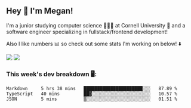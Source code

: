## Hey 👋 I'm Megan! 
I'm a junior studying computer science 👩🏻‍💻 at Cornell University 🐻 and a software engineer specializing in fullstack/frontend development!

Also I like numbers 📊 so check out some stats I'm working on below! ⬇️

<img src="https://github-readme-stats.vercel.app/api?username=meganyin13&show_icons=true&hide=stars&count_private=true" />

<img src="https://github-readme-stats.vercel.app/api/top-langs/?username=meganyin13&layout=compact&hide=Jupyter%20Notebook" />

### This week's dev breakdown 🖥:
<!--START_SECTION:waka-->
```text
Markdown     5 hrs 38 mins   ██████████████████████░░░   87.89 % 
TypeScript   40 mins         ██▓░░░░░░░░░░░░░░░░░░░░░░   10.57 % 
JSON         5 mins          ▒░░░░░░░░░░░░░░░░░░░░░░░░   01.51 % 
```
<!--END_SECTION:waka-->